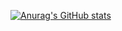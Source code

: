 [![Anurag's GitHub stats](https://github-readme-stats.vercel.app/api?username=ByeRose)](https://github.com/ByeRose/github-readme-stats)
